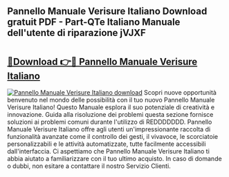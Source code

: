## Pannello Manuale Verisure Italiano Download gratuit PDF - Part-QTe Italiano Manuale dell'utente di riparazione jVJXF

# <h2><a href="http://dfbqoz.blite.top/?on=Pannello+Manuale+Verisure+Italiano">🔗Download 👉🔴 Pannello Manuale Verisure Italiano</a></h2>

[![Pannello Manuale Verisure Italiano download](https://i.imgur.com/lujVjoI.png)](http://dfbqoz.blite.top/?on=Pannello+Manuale+Verisure+Italiano)
Scopri nuove opportunità benvenuto nel mondo delle possibilità con il tuo nuovo Pannello Manuale Verisure Italiano! Questo Manuale esplora il suo potenziale di creatività e innovazione. Guida alla risoluzione dei problemi questa sezione fornisce soluzioni ai problemi comuni durante l'utilizzo di REDDDDDDD. Pannello Manuale Verisure Italiano offre agli utenti un'impressionante raccolta di funzionalità avanzate come il controllo dei gesti, il vivavoce, le scorciatoie personalizzabili e le attività automatizzate, tutte facilmente accessibili dall'interfaccia. Ci aspettiamo che Pannello Manuale Verisure Italiano ti abbia aiutato a familiarizzare con il tuo ultimo acquisto. In caso di domande o dubbi, non esitare a contattare il nostro Servizio Clienti.
